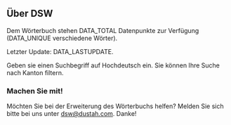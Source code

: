 ## Über DSW

Dem Wörterbuch stehen DATA_TOTAL Datenpunkte zur Verfügung (DATA_UNIQUE verschiedene Wörter).

Letzter Update: DATA_LASTUPDATE.

Geben sie einen Suchbegriff auf Hochdeutsch ein. Sie können Ihre Suche nach Kanton filtern.

### Machen Sie mit!

Möchten Sie bei der Erweiterung des Wörterbuchs helfen? Melden Sie sich bitte bei uns unter [dsw@dustah.com](mailto:dsw@dustah.com). Danke!
